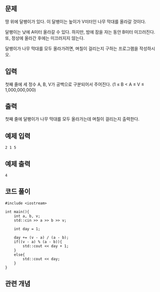## 문제 
땅 위에 달팽이가 있다. 이 달팽이는 높이가 V미터인 나무 막대를 올라갈 것이다.

달팽이는 낮에 A미터 올라갈 수 있다. 하지만, 밤에 잠을 자는 동안 B미터 미끄러진다. 또, 정상에 올라간 후에는 미끄러지지 않는다.

달팽이가 나무 막대를 모두 올라가려면, 며칠이 걸리는지 구하는 프로그램을 작성하시오.
## 입력
첫째 줄에 세 정수 A, B, V가 공백으로 구분되어서 주어진다. (1 ≤ B < A ≤ V ≤ 1,000,000,000)


## 출력
첫째 줄에 달팽이가 나무 막대를 모두 올라가는데 며칠이 걸리는지 출력한다.


## 예제 입력 
```
2 1 5
```

## 예제 출력  
```
4
```
## 코드 풀이
```
#include <iostream>

int main(){
    int a, b, v;
    std::cin >> a >> b >> v;

    int day = 1;
    
    day += (v - a) / (a - b);
    if((v - a) % (a - b)){
        std::cout << day + 1;
    }
    else{
        std::cout << day;
    }
}
```
## 관련 개념

